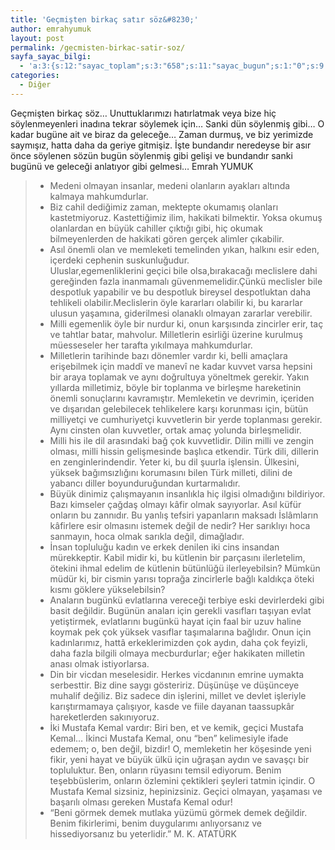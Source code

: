 ```yaml
---
title: 'Geçmişten birkaç satır söz&#8230;'
author: emrahyumuk
layout: post
permalink: /gecmisten-birkac-satir-soz/
sayfa_sayac_bilgi:
  - 'a:3:{s:12:"sayac_toplam";s:3:"658";s:11:"sayac_bugun";s:1:"0";s:9:"son_okuma";s:10:"1364906504";}'
categories:
  - Diğer
---
```

Geçmişten birkaç söz&#8230; Unuttuklarımızı hatırlatmak veya bize hiç söylenmeyenleri inadına tekrar söylemek için&#8230; Sanki dün söylenmiş gibi&#8230; O kadar bugüne ait ve biraz da geleceğe&#8230; Zaman durmuş, ve biz yerimizde saymışız, hatta daha da geriye gitmişiz. İşte bundandır neredeyse bir asır önce söylenen sözün bugün söylenmiş gibi gelişi ve bundandır sanki bugünü ve geleceği anlatıyor gibi gelmesi&#8230; Emrah YUMUK

<!--more-->

> *   Medeni olmayan insanlar, medeni olanların ayakları altında kalmaya mahkumdurlar.
> *   Biz cahil dediğimiz zaman, mektepte okumamış olanları kastetmiyoruz. Kastettiğimiz ilim, hakikati bilmektir. Yoksa okumuş olanlardan en büyük cahiller çıktığı gibi, hiç okumak bilmeyenlerden de hakikati gören gerçek alimler çıkabilir.
> *   Asıl önemli olan ve memleketi temelinden yıkan, halkını esir eden, içerdeki cephenin suskunluğudur.  
>     Uluslar,egemenliklerini geçici bile olsa,bırakacağı meclislere dahi gereğinden fazla inanmamalı güvenmemelidir.Çünkü meclisler bile despotluk yapabilir ve bu despotluk bireysel despotluktan daha tehlikeli olabilir.Meclislerin öyle kararları olabilir ki, bu kararlar ulusun yaşamına, giderilmesi olanaklı olmayan zararlar verebilir.
> *   Milli egemenlik öyle bir nurdur ki, onun karşısında zincirler erir, taç ve tahtlar batar, mahvolur. Milletlerin esirliği üzerine kurulmuş müesseseler her tarafta yıkılmaya mahkumdurlar.
> *   Milletlerin tarihinde bazı dönemler vardır ki, belli amaçlara erişebilmek için maddî ve manevî ne kadar kuvvet varsa hepsini bir araya toplamak ve aynı doğrultuya yöneltmek gerekir. Yakın yıllarda milletimiz, böyle bir toplanma ve birleşme hareketinin önemli sonuçlarını kavramıştır. Memleketin ve devrimin, içeriden ve dışarıdan gelebilecek tehlikelere karşı korunması için, bütün milliyetçi ve cumhuriyetçi kuvvetlerin bir yerde toplanması gerekir. Aynı cinsten olan kuvvetler, ortak amaç yolunda birleşmelidir.
> *   Milli his ile dil arasındaki bağ çok kuvvetlidir. Dilin milli ve zengin olması, milli hissin gelişmesinde başlıca etkendir. Türk dili, dillerin en zenginlerindendir. Yeter ki, bu dil şuurla işlensin. Ülkesini, yüksek bağımsızlığını korumasını bilen Türk milleti, dilini de yabancı diller boyunduruğundan kurtarmalıdır.
> *   Büyük dinimiz çalışmayanın insanlıkla hiç ilgisi olmadığını bildiriyor. Bazı kimseler çağdaş olmayı kâfir olmak sayıyorlar. Asıl küfür onların bu zannıdır. Bu yanlış tefsiri yapanların maksadı İslâmların kâfirlere esir olmasını istemek değil de nedir? Her sarıklıyı hoca sanmayın, hoca olmak sarıkla değil, dimağladır.
> *   İnsan topluluğu kadın ve erkek denilen iki cins insandan mürekkeptir. Kabil midir ki, bu kütlenin bir parçasını ilerletelim, ötekini ihmal edelim de kütlenin bütünlüğü ilerleyebilsin? Mümkün müdür ki, bir cismin yarısı toprağa zincirlerle bağlı kaldıkça öteki kısmı göklere yükselebilsin?
> *   Anaların bugünkü evlatlarına vereceği terbiye eski devirlerdeki gibi basit değildir. Bugünün anaları için gerekli vasıfları taşıyan evlat yetiştirmek, evlatlarını bugünkü hayat için faal bir uzuv haline koymak pek çok yüksek vasıflar taşımalarına bağlıdır. Onun için kadınlarımız, hattâ erkeklerimizden çok aydın, daha çok feyizli, daha fazla bilgili olmaya mecburdurlar; eğer hakikaten milletin anası olmak istiyorlarsa.
> *   Din bir vicdan meselesidir. Herkes vicdanının emrine uymakta serbesttir. Biz dine saygı gösteririz. Düşünüşe ve düşünceye muhalif değiliz. Biz sadece din işlerini, millet ve devlet işleriyle karıştırmamaya çalışıyor, kasde ve fiile dayanan taassupkâr hareketlerden sakınıyoruz.
> *   İki Mustafa Kemal vardır: Biri ben, et ve kemik, geçici Mustafa Kemal&#8230; İkinci Mustafa Kemal, onu &#8220;ben&#8221; kelimesiyle ifade edemem; o, ben değil, bizdir! O, memleketin her köşesinde yeni fikir, yeni hayat ve büyük ülkü için uğraşan aydın ve savaşçı bir topluluktur. Ben, onların rüyasını temsil ediyorum. Benim teşebbüslerim, onların özlemini çektikleri şeyleri tatmin içindir. O Mustafa Kemal sizsiniz, hepinizsiniz. Geçici olmayan, yaşaması ve başarılı olması gereken Mustafa Kemal odur!
> *   &#8220;Beni görmek demek mutlaka yüzümü görmek demek değildir. Benim fikirlerimi, benim duygularımı anlıyorsanız ve hissediyorsanız bu yeterlidir.&#8221;
> M. K. ATATÜRK